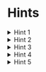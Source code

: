 # Hints
  <details>
  <summary>Hint 1</summary>
  Cute blog, how do they manage their content?
  </details> 

<details>
  <summary>Hint 2</summary>
  Can you guess the password? There must be a tool for that.
</details>

<details>
  <summary>Hint 3</summary>
  This CMS looks old...how'd they even download this?
</details>

<details>
  <summary>Hint 4</summary>
  What commands can you run?
</details>

<details>
  <summary>Hint 5</summary>
  
</details>
